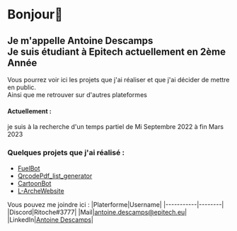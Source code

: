 # Bonjour👋
## Je m'appelle Antoine Descamps<br>Je suis étudiant à Epitech actuellement en 2ème Année

Vous pourrez voir ici les projets que j'ai réaliser et que j'ai décider de mettre en public.<br>
Ainsi que me retrouver sur d'autres plateformes

#### Actuellement :
  je suis à la recherche d'un temps partiel de Mi Septembre 2022 à fin Mars 2023

### Quelques projets que j'ai réalisé : 
  - [FuelBot](https://github.com/Ritoche1/FuelBot)
  - [QrcodePdf_list_generator](https://github.com/Ritoche1/QrcodePdf_list_generator)
  - [CartoonBot](https://github.com/Ritoche1/CartoonBot)
  - [L-ArcheWebsite](https://github.com/Ritoche1/L-ArcheWebsite)
 
Vous pouvez me joindre ici :
|Platerforme|Username|
|-----------|--------|
|Discord|Ritoche#3777|
|Mail|antoine.descamps@epitech.eu|
|LinkedIn|[Antoine Descamps](https://www.linkedin.com/in/antoine-descamps-a4894b205/)|
